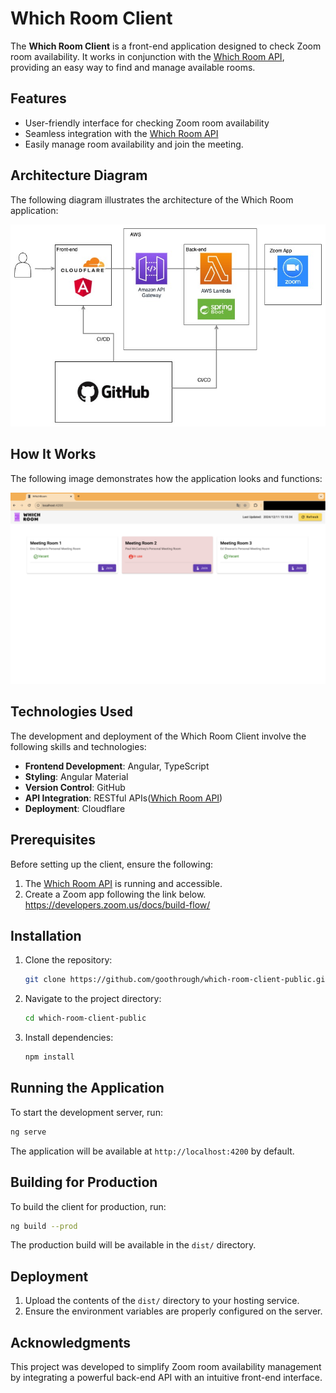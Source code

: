 # Which Room Client

The **Which Room Client** is a front-end application designed to check Zoom room availability. It works in conjunction with the [Which Room API](https://github.com/goothrough/which-room-api-public), providing an easy way to find and manage available rooms.

## Features

- User-friendly interface for checking Zoom room availability
- Seamless integration with the [Which Room API](https://github.com/goothrough/which-room-api-public)
- Easily manage room availability and join the meeting.

## Architecture Diagram

The following diagram illustrates the architecture of the Which Room application:

![Which Room Architecture](images/which-room-arch.jpg)

## How It Works

The following image demonstrates how the application looks and functions:

![Which Room Client Demo](images/which-room-screenshot.png)

## Technologies Used

The development and deployment of the Which Room Client involve the following skills and technologies:

- **Frontend Development**: Angular, TypeScript
- **Styling**: Angular Material
- **Version Control**: GitHub
- **API Integration**: RESTful APIs([Which Room API](https://github.com/goothrough/which-room-api-public))
- **Deployment**: Cloudflare

## Prerequisites

Before setting up the client, ensure the following:

1. The [Which Room API](https://github.com/goothrough/which-room-api-public) is running and accessible.
2. Create a Zoom app following the link below.  
    https://developers.zoom.us/docs/build-flow/


## Installation

1. Clone the repository:

   ```bash
   git clone https://github.com/goothrough/which-room-client-public.git
   ```

2. Navigate to the project directory:

   ```bash
   cd which-room-client-public
   ```

3. Install dependencies:

   ```bash
   npm install
   ```

## Running the Application

To start the development server, run:

```bash
ng serve
```

The application will be available at `http://localhost:4200` by default.

## Building for Production

To build the client for production, run:

```bash
ng build --prod
```

The production build will be available in the `dist/` directory.

## Deployment

1. Upload the contents of the `dist/` directory to your hosting service.
2. Ensure the environment variables are properly configured on the server.

## Acknowledgments

This project was developed to simplify Zoom room availability management by integrating a powerful back-end API with an intuitive front-end interface.
